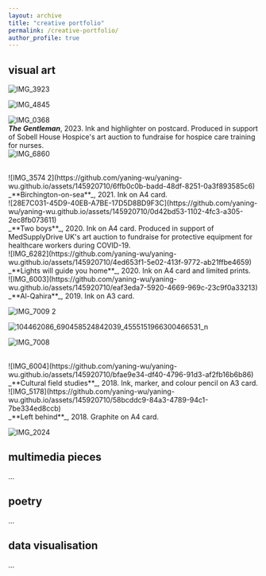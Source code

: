 ```yaml
---
layout: archive
title: "creative portfolio"
permalink: /creative-portfolio/
author_profile: true
---
```

## visual art
![IMG_3923](https://github.com/yaning-wu/yaning-wu.github.io/assets/145920710/1e782918-30b9-4f46-bdcb-246482e67a9b)

![IMG_4845](https://github.com/yaning-wu/yaning-wu.github.io/assets/145920710/0ab8bbf2-55e3-461f-830d-2d54af8150df)


![IMG_0368](https://github.com/yaning-wu/yaning-wu.github.io/assets/145920710/2ac140a2-7310-4c62-a81e-ab0a40608679)
<br>
_**The Gentleman**_, 2023. Ink and highlighter on postcard. Produced in support of Sobell House Hospice's art auction to fundraise for hospice care training for nurses.
<br>
![IMG_6860](https://github.com/yaning-wu/yaning-wu.github.io/assets/145920710/51b7c37f-addd-4f06-9de1-0fba10572198)

<br>
![IMG_3574 2](https://github.com/yaning-wu/yaning-wu.github.io/assets/145920710/6ffb0c0b-badd-48df-8251-0a3f893585c6)
<br>
_**Birchington-on-sea**_, 2021. Ink on A4 card. 
<br>
![28E7C031-45D9-40EB-A7BE-17D5D8BD9F3C](https://github.com/yaning-wu/yaning-wu.github.io/assets/145920710/0d42bd53-1102-4fc3-a305-2ec8fb073611)
<br>
_**Two boys**_, 2020. Ink on A4 card. Produced in support of MedSupplyDrive UK's art auction to fundraise for protective equipment for healthcare workers during COVID-19.
<br>
![IMG_6282](https://github.com/yaning-wu/yaning-wu.github.io/assets/145920710/4ed653f1-5e02-413f-9772-ab21ffbe4659)
<br>
_**Lights will guide you home**_, 2020. Ink on A4 card and limited prints.
<br>
![IMG_6003](https://github.com/yaning-wu/yaning-wu.github.io/assets/145920710/eaf3eda7-5920-4669-969c-23c9f0a33213)
<br>
_**Al-Qahira**_, 2019. Ink on A3 card.

![IMG_7009 2](https://github.com/yaning-wu/yaning-wu.github.io/assets/145920710/7ae5f6eb-a20f-4ddb-9e10-1231ff9e8551)

![104462086_690458524842039_4555151966300466531_n](https://github.com/yaning-wu/yaning-wu.github.io/assets/145920710/1bb9a7e0-6b57-4cfd-8248-5fd944bb7e6a)

![IMG_7008](https://github.com/yaning-wu/yaning-wu.github.io/assets/145920710/44aa41fd-503b-4ec1-8807-6c5b2a1c5268)

<br>
![IMG_6004](https://github.com/yaning-wu/yaning-wu.github.io/assets/145920710/bfae9e34-df40-4796-91d3-af2fb16b6b86)
_**Cultural field studies**_, 2018. Ink, marker, and colour pencil on A3 card.
<br>
![IMG_5178](https://github.com/yaning-wu/yaning-wu.github.io/assets/145920710/58bcddc9-84a3-4789-94c1-7be334ed8ccb)
<br>
_**Left behind**_, 2018. Graphite on A4 card.

![IMG_2024](https://github.com/yaning-wu/yaning-wu.github.io/assets/145920710/64005da6-395d-4446-b842-f62eb0e2cb07)

## multimedia pieces
...

## poetry
...

## data visualisation
...





